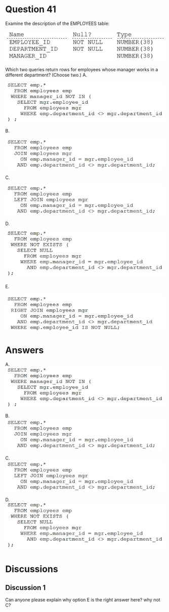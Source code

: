 # Question 41
Examine the description of the EMPLOYEES table:

![](../images/0002500001.png)
		
Which two queries return rows for employees whose manager works in a different department? (Choose two.)
A.

![](../images/0002600001.png)
		
B.

![](../images/0002600002.png)
		
C.

![](../images/0002600003.png)
		
D.

![](../images/0002700001.png)
		
E.

![](../images/0002700002.png)
		

# Answers
A. 
![](../images/0002600001.png)
		

B. 
![](../images/0002600002.png)
		

C. 
![](../images/0002600003.png)
		

D. 
![](../images/0002700001.png)
		

# Discussions
## Discussion 1
Can anyone please explain why option E is the right answer here? why not C?

